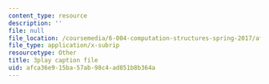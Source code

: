 ```yaml
---
content_type: resource
description: ''
file: null
file_location: /coursemedia/6-004-computation-structures-spring-2017/afca36e915ba57ab98c4ad851b8b364a_O6yw1qkECig.vtt
file_type: application/x-subrip
resourcetype: Other
title: 3play caption file
uid: afca36e9-15ba-57ab-98c4-ad851b8b364a
---
```

